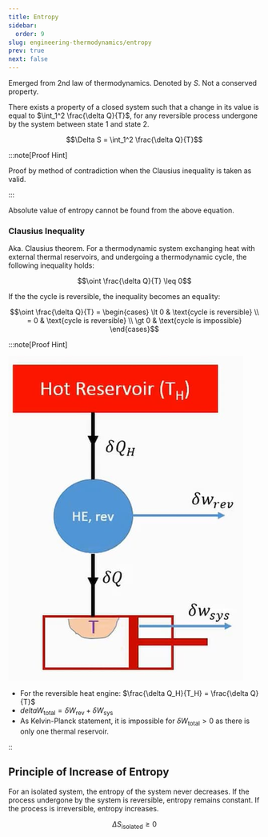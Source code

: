 ```yaml
---
title: Entropy
sidebar:
  order: 9
slug: engineering-thermodynamics/entropy
prev: true
next: false
---
```


Emerged from 2nd law of thermodynamics. Denoted by $S$. Not a conserved property.

There exists a property of a closed system such that a change in its value is equal to $\int_1^2 \frac{\delta Q}{T}$, for any reversible process undergone by the system between state 1 and state 2.

```math
\Delta S = \int_1^2 \frac{\delta Q}{T}
```

:::note[Proof Hint]

Proof by method of contradiction when the Clausius inequality is taken as valid.

:::

Absolute value of entropy cannot be found from the above equation.

### Clausius Inequality

Aka. Clausius theorem. For a thermodynamic system exchanging heat with external thermal reservoirs, and undergoing a thermodynamic cycle, the following inequality holds:

```math
\oint \frac{\delta Q}{T} \leq 0
```

If the the cycle is reversible, the inequality becomes an equality:

```math
\oint \frac{\delta Q}{T} = \begin{cases}
\lt 0 & \text{cycle is reversible} \\
= 0 & \text{cycle is reversible} \\
\gt 0 & \text{cycle is impossible}
\end{cases}
```

:::note[Proof Hint]

![Proof - Clausius Inequality](./images/clausius-inequality.jpg)

- For the reversible heat engine: $\frac{\delta Q_H}{T_H} = \frac{\delta Q}{T}$
- $delta W_\text{total} = \delta W_\text{rev} + \delta W_\text{sys}$
- As Kelvin-Planck statement, it is impossible for $\delta W_\text{total} \gt 0$ as there is only one thermal reservoir.

::

## Principle of Increase of Entropy

For an isolated system, the entropy of the system never decreases. If the process undergone by the system is reversible, entropy remains constant. If the process is irreversible, entropy increases.

```math
\Delta S_\text{isolated} \geq 0
```
